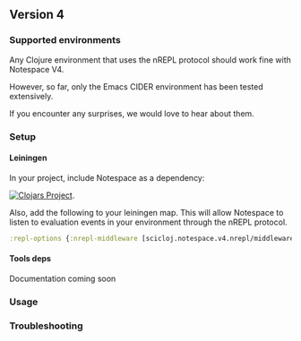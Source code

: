 ## Version 4

### Supported environments

Any Clojure environment that uses the nREPL protocol should work fine with Notespace V4.

However, so far, only the Emacs CIDER environment has been tested extensively.

If you encounter any surprises, we would love to hear about them.

### Setup

#### Leiningen
In your project, include Notespace as a dependency:

[![Clojars Project](https://img.shields.io/clojars/v/scicloj/notespace.svg)](https://clojars.org/scicloj/notespace).

Also, add the following to your leiningen map. This will allow Notespace to listen to evaluation events in your environment through the nREPL protocol.

```clj
:repl-options {:nrepl-middleware [scicloj.notespace.v4.nrepl/middleware]}
```

#### Tools deps
Documentation coming soon

### Usage

### Troubleshooting

